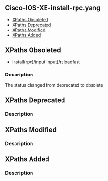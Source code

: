 ## Cisco-IOS-XE-install-rpc.yang


- [XPaths Obsoleted](#xpaths-obsoleted)
- [XPaths Deprecated](#xpaths-deprecated)
- [XPaths Modified](#xpaths-modified)
- [XPaths Added](#xpaths-added)

## XPaths Obsoleted

- install(rpc)/input(input)/reloadfast

### Description

The status changed from deprecated to obsolete

## XPaths Deprecated

### Description

## XPaths Modified

### Description

## XPaths Added

### Description
